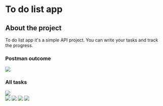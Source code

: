 # To do list app

## About the project
To do list app it's a simple API project. You can write your tasks and track the progress.

### Postman outcome

<img src = "https://user-images.githubusercontent.com/4969693/158833742-d513a620-49a9-4335-aa00-4ad679092194.png" />

### All tasks
<img src = "https://user-images.githubusercontent.com/4969693/158834198-ff609148-3c90-4adb-9fc7-14aa364d71f0.png" />

<div>
  <img src = "https://user-images.githubusercontent.com/4969693/158835314-722fdc49-ddaf-4135-8ebb-7ba2177e65ee.png" />
  <img src = "https://user-images.githubusercontent.com/4969693/158835344-260c12b8-ccbc-42e2-a775-3f8370aa59e5.png" />
  <img src = "https://user-images.githubusercontent.com/4969693/158835389-21753073-7326-4b09-b1df-ee040a6a934e.png" />
  <img src = "https://user-images.githubusercontent.com/4969693/158835431-29675164-868a-447a-803e-2bcf09752730.png" />
<div />  
